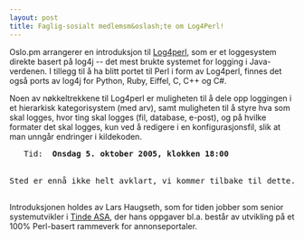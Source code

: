 ```yaml
---
layout: post
title: Faglig-sosialt medlemsm&oslash;te om Log4Perl!
---
```

<p>Oslo.pm arrangerer en introduksjon til <a href="http://search.cpan.org/~mschilli/Log-Log4perl-1.00/" title="Log4Perl på CPAN">Log4perl</a>, som er et loggesystem
direkte basert på log4j -- det mest brukte systemet for logging i
Java-verdenen. I tillegg til å ha blitt portet til Perl i form av
Log4perl, finnes det også ports av log4j for Python, Ruby, Eiffel,
C, C++ og C#.
</p>

<p>
Noen av nøkkeltrekkene til Log4perl er muligheten til å dele opp
loggingen i et hierarkisk kategorisystem (med arv), samt muligheten
til å styre hva som skal logges, hvor ting skal logges (fil, database,
e-post), og på hvilke formater det skal logges, kun ved å redigere i
en konfigurasjonsfil, slik at man unngår endringer i kildekoden.
</p>

<pre>
   Tid:  <strong>Onsdag 5. oktober 2005, klokken 18:00</strong>
<!--   Sted: <strong>Linpro AS, <a href="http://linpro.no/finn_oss">Wdm. Thranes gt. 98</a></strong>-->

Sted er ennå ikke helt avklart, vi kommer tilbake til dette.
<!--   Merk tid og sted! -->
</pre>


<p>Introduksjonen holdes av Lars Haugseth, som for tiden jobber som
senior systemutvikler i <a href="http://www.tinde.no/" title="Hjemmesiden til Tinde">Tinde ASA</a>, der hans oppgaver
bl.a. består av 
utvikling på et 100% Perl-basert rammeverk for annonseportaler.
</p>

<!--
<p>Foredraget vil vare i 1-2 timer, og etter det faglige vil vi forflytte
 oss til et av utestedene p&aring; Gr&uuml;nerl&oslash;kka for &aring;
 sosialisere. </p>
-->
